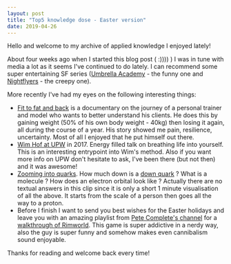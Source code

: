 ```yaml
---
layout: post
title: "Top5 knowledge dose - Easter version"
date: 2019-04-26
---
```

Hello and welcome to my archive of applied knowledge I enjoyed lately!

About four weeks ago when I started this blog post ( :)))) ) I was in tune with media a lot as it seems I've continued to do lately. I can recommend some super entertaining SF series ([Umbrella Academy](https://www.netflix.com/watch/80186864) - the funny one and [Nightflyers](https://www.netflix.com/watch/80211571) - the creepy one).

More recently I've had my eyes on the following interesting things:
- [Fit to fat and back](https://www.youtube.com/watch?v=ew7g7AqGqzo) is a documentary on the journey of a personal trainer and model who wants to better understand his clients. He does this by gaining weight (50% of his own body weight - 40kg) then losing it again, all during the course of a year. His story showed me pain, resilience, uncertainty. Most of all I enjoyed that he put himself out there.
- [Wim Hof at UPW](https://www.facebook.com/icemanwimhof/videos/1802623663088908/) in 2017. Energy filled talk on breathing life into yourself. This is an interesting entrypoint into Wim's method. Also if you want more info on UPW don't hesitate to ask, I've been there (but not then) and it was awesome!
- [Zooming into quarks](https://vid.pr0gramm.com/2019/04/18/640fcab311acdfb5.mp4). How much down is a [down quark](https://en.wikipedia.org/wiki/Down_quark) ? What is a molecule ? How does an electron orbital look like ? Actually there are no textual answers in this clip since it is only a short 1 minute visualisation of all the above. It starts from the scale of a person then goes all the way to a proton.
- Before I finish I want to send you best wishes for the Easter holidays and leave you with an amazing playlist from [Pete Complete's channel](https://www.youtube.com/channel/UC0Xe2bvq_2uucE2IRALSR_Q) for a [walkthrough of Rimworld](https://www.youtube.com/watch?v=XUk4IzwHXcQ&list=PL_lgEqY9K6UXUVco5XysDNAeUnCqSFcqS). This game is super addictive in a nerdy way, also the guy is super funny and somehow makes even cannibalism sound enjoyable. 

Thanks for reading and welcome back every time!